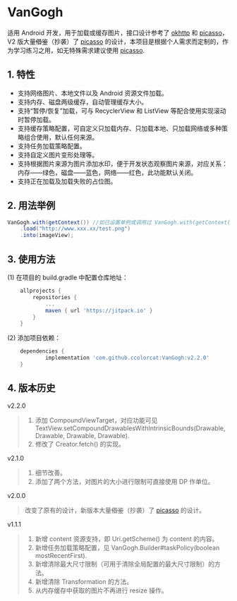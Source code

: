 # VanGogh

适用 Android 开发，用于加载或缓存图片，接口设计参考了 [okhttp](https://github.com/square/okhttp) 和 [picasso](https://github.com/square/picasso)，V2 版大量~~借鉴~~（抄袭）了 [picasso](https://github.com/square/picasso) 的设计，本项目是根据个人需求而定制的，作为学习练习之用，如无特殊需求建议使用 [picasso](https://github.com/square/picasso).

## 1. 特性

* 支持网络图片、本地文件以及 Android 资源文件加载。
* 支持内存、磁盘两级缓存，自动管理缓存大小。
* 支持“暂停/恢复”加载，可与 RecyclerView 和 ListView 等配合使用实现滚动时暂停加载。
* 支持缓存策略配置，可自定义只加载内存、只加载本地、只加载网络或多种策略组合使用，默认任何来源。
* 支持任务加载策略配置。
* 支持自定义图片变形处理等。
* 支持根据图片来源为图片添加水印，便于开发状态观察图片来源，对应关系：内存——绿色，磁盘——蓝色，网络——红色，此功能默认关闭。
* 支持正在加载及加载失败的占位图。

## 2. 用法举例

```java
VanGogh.with(getContext()) //如已设置单例或调用过 VanGogh.with(getContext()) 也可使用 VanGogh.get()
    .load("http://www.xxx.xx/test.png")
    .into(imageView);
```

## 3. 使用方法

(1) 在项目的 build.gradle 中配置仓库地址：

```groovy
	allprojects {
		repositories {
			...
			maven { url 'https://jitpack.io' }
		}
	}
```

(2) 添加项目依赖：

```groovy
	dependencies {
	        implementation 'com.github.ccolorcat:VanGogh:v2.2.0'
	}
```

## 4. 版本历史

v2.2.0

> 1. 添加 CompoundViewTarget，对应功能可见 TextView.setCompoundDrawablesWithIntrinsicBounds(Drawable, Drawable, Drawable, Drawable).
> 2. 修改了 Creator.fetch() 的实现。

v2.1.0

> 1. 细节改善。
> 2. 添加了两个方法，对图片的大小进行限制可直接使用 DP 作单位。

v2.0.0

> 改变了原有的设计，新版本大量~~借鉴~~（抄袭）了 [picasso](https://github.com/square/picasso) 的设计。

v1.1.1

> 1. 新增 content 资源支持，即 Uri.getScheme() 为 content 的内容。
> 2. 新增任务加载策略配置，见 VanGogh.Builder#taskPolicy(boolean mostRecentFirst).
> 3. 新增清除最大尺寸限制（可用于清除全局配置的最大尺寸限制）的方法。
> 4. 新增清除 Transformation 的方法。
> 5. 从内存缓存中获取的图片不再进行 resize 操作。